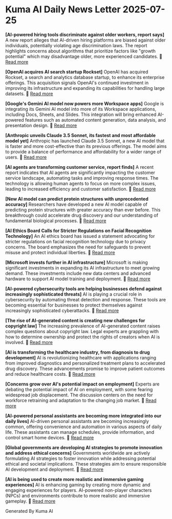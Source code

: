 # Kuma AI Daily News Letter 2025-07-25 

**[AI-powered hiring tools discriminate against older workers, report says]**
A new report alleges that AI-driven hiring platforms are biased against older individuals, potentially violating age discrimination laws. The report highlights concerns about algorithms that prioritize factors like "growth potential" which may disadvantage older, more experienced candidates.
🔗 [Read more](https://www.example.com/ai-hiring-discrimination)

**[OpenAI acquires AI search startup Rockset]**
OpenAI has acquired Rockset, a search and analytics database startup, to enhance its enterprise offerings. This acquisition signals OpenAI's continued investment in improving its infrastructure and expanding its capabilities for handling large datasets.
🔗 [Read more](https://www.example.com/openai-acquires-rockset)

**[Google's Gemini AI model now powers more Workspace apps]**
Google is integrating its Gemini AI model into more of its Workspace applications, including Docs, Sheets, and Slides. This integration will bring enhanced AI-powered features such as automated content generation, data analysis, and presentation design.
🔗 [Read more](https://www.example.com/gemini-workspace-integration)

**[Anthropic unveils Claude 3.5 Sonnet, its fastest and most affordable model yet]**
Anthropic has launched Claude 3.5 Sonnet, a new AI model that is faster and more cost-effective than its previous offerings. The model aims to provide a balance of performance and affordability for a wider range of users.
🔗 [Read more](https://www.example.com/anthropic-claude-3-5-sonnet)

**[AI agents are transforming customer service, report finds]**
A recent report indicates that AI agents are significantly impacting the customer service landscape, automating tasks and improving response times. The technology is allowing human agents to focus on more complex issues, leading to increased efficiency and customer satisfaction.
🔗 [Read more](https://www.example.com/ai-agents-customer-service)

**[New AI model can predict protein structures with unprecedented accuracy]**
Researchers have developed a new AI model capable of predicting protein structures with greater accuracy than ever before. This breakthrough could accelerate drug discovery and our understanding of fundamental biological processes.
🔗 [Read more](https://www.example.com/ai-protein-prediction)

**[AI Ethics Board Calls for Stricter Regulations on Facial Recognition Technology]**
An AI ethics board has issued a statement advocating for stricter regulations on facial recognition technology due to privacy concerns. The board emphasizes the need for safeguards to prevent misuse and protect individual liberties.
🔗 [Read more](https://www.example.com/ai-ethics-facial-recognition)

**[Microsoft invests further in AI infrastructure]**
Microsoft is making significant investments in expanding its AI infrastructure to meet growing demand. These investments include new data centers and advanced hardware to support AI model training and deployment.
🔗 [Read more](https://www.example.com/microsoft-ai-infrastructure)

**[AI-powered cybersecurity tools are helping businesses defend against increasingly sophisticated threats]**
AI is playing a crucial role in cybersecurity by automating threat detection and response. These tools are becoming essential for businesses to protect themselves against increasingly sophisticated cyberattacks.
🔗 [Read more](https://www.example.com/ai-cybersecurity)

**[The rise of AI-generated content is creating new challenges for copyright law]**
The increasing prevalence of AI-generated content raises complex questions about copyright law. Legal experts are grappling with how to determine ownership and protect the rights of creators when AI is involved.
🔗 [Read more](https://www.example.com/ai-copyright-challenges)

**[AI is transforming the healthcare industry, from diagnosis to drug development]**
AI is revolutionizing healthcare with applications ranging from improved diagnostics and personalized treatment plans to accelerated drug discovery. These advancements promise to improve patient outcomes and reduce healthcare costs.
🔗 [Read more](https://www.example.com/ai-healthcare-transformation)

**[Concerns grow over AI's potential impact on employment]**
Experts are debating the potential impact of AI on employment, with some fearing widespread job displacement. The discussion centers on the need for workforce retraining and adaptation to the changing job market.
🔗 [Read more](https://www.example.com/ai-employment-impact)

**[AI-powered personal assistants are becoming more integrated into our daily lives]**
AI-driven personal assistants are becoming increasingly common, offering convenience and automation in various aspects of daily life. These assistants can manage schedules, provide information, and control smart home devices.
🔗 [Read more](https://www.example.com/ai-personal-assistants)

**[Global governments are developing AI strategies to promote innovation and address ethical concerns]**
Governments worldwide are actively formulating AI strategies to foster innovation while addressing potential ethical and societal implications. These strategies aim to ensure responsible AI development and deployment.
🔗 [Read more](https://www.example.com/ai-government-strategies)

**[AI is being used to create more realistic and immersive gaming experiences]**
AI is enhancing gaming by creating more dynamic and engaging experiences for players. AI-powered non-player characters (NPCs) and environments contribute to more realistic and immersive gameplay.
🔗 [Read more](https://www.example.com/ai-gaming-experiences)

Generated By Kuma AI